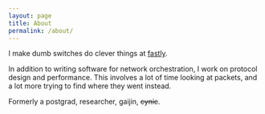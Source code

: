 ```yaml
---
layout: page
title: About
permalink: /about/
---
```


I make dumb switches do clever things at [fastly](www.fastly.com).

In addition to writing software for network orchestration, I work on protocol design and performance. This involves a lot of time looking at packets, and a lot more trying to find where they went instead.

Formerly a postgrad, researcher, gaijin, <strike>cynic</strike>.

